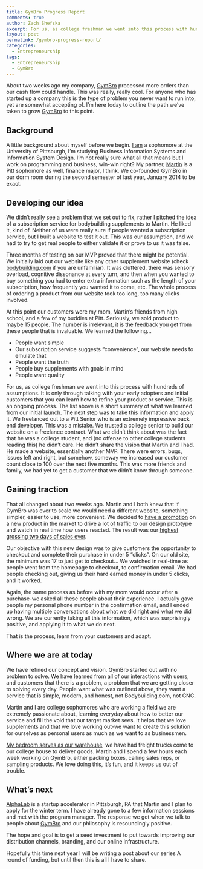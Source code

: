 ```yaml
---
title: GymBro Progress Report
comments: true
author: Zach Shefska
excerpt: For us, as college freshman we went into this process with hundreds of assumptions. It is only through talking with your early adopters and initial customers that you can learn how to refine your product or service. This is an ongoing process.
layout: post
permalink: /gymbro-progress-report/
categories:
  - Entrepreneurship
tags:
  - Entrepreneurship
  - GymBro
---
```

<div class="ttr_start">
</div>

About two weeks ago my company, [GymBro][1] processed more orders than our cash flow could handle. This was really, really cool. For anyone who has started up a company this is the type of problem you never want to run into, yet are somewhat accepting of. I&#8217;m here today to outline the path we&#8217;ve taken to grow [GymBro][1] to this point.

## **Background**

A little background about myself before we begin. [I am][2] a sophomore at the University of Pittsburgh, I&#8217;m studying Business Information Systems and Information System Design. I&#8217;m not really sure what all that means but I work on programming and business, win-win right? My partner, [Martin][3] is a Pitt sophomore as well, finance major, I think. We co-founded GymBro in our dorm room during the second semester of last year, January 2014 to be exact.

## **Developing our idea**

We didn&#8217;t really see a problem that we set out to fix, rather I pitched the idea of a subscription service for bodybuilding supplements to Martin. He liked it, kind of. Neither of us were really sure if people wanted a subscription service, but I built a website to test it out. This was our assumption, and we had to try to get real people to either validate it or prove to us it was false.

Three months of testing on our MVP proved that there might be potential. We initially laid out our website like any other supplement website (check [bodybuilding.com][4] if you are unfamiliar). It was cluttered, there was sensory overload, cognitive dissonance at every turn, and then when you wanted to buy something you had to enter extra information such as the length of your subscription, how frequently you wanted it to come, etc. The whole process of ordering a product from our website took too long, too many clicks involved.

At this point our customers were my mom, Martin&#8217;s friends from high school, and a few of my buddies at Pitt. Seriously, we sold product to maybe 15 people. The number is irrelevant, it is the feedback you get from these people that is invaluable. We learned the following&#8230;

  * People want simple
  * Our subscription service suggests &#8220;convenience&#8221;, our website needs to emulate that
  * People want the truth
  * People buy supplements with goals in mind
  * People want quality

For us, as college freshman we went into this process with hundreds of assumptions. It is only through talking with your early adopters and initial customers that you can learn how to refine your product or service. This is an ongoing process. The list above is a short summary of what we learned from our initial launch. The next step was to take this information and apply it. We freelanced out to a Pitt Senior who is an extremely impressive back end developer. This was a mistake. We trusted a college senior to build our website on a freelance contract. What we didn&#8217;t think about was the fact that he was a college student, and (no offense to other college students reading this) he didn&#8217;t care. He didn&#8217;t share the vision that Martin and I had. He made a website, essentially another MVP. There were errors, bugs, issues left and right, but somehow, someway we increased our customer count close to 100 over the next five months. This was more friends and family, we had yet to get a customer that we didn&#8217;t know through someone.

## **Gaining traction**

That all changed about two weeks ago. Martin and I both knew that if GymBro was ever to scale we would need a different website, something simpler, easier to use, more convenient. We decided to [have a promotion][5] on a new product in the market to drive a lot of traffic to our design prototype and watch in real time how users reacted. The result was our [highest grossing two days of sales ever][6].

Our objective with this new design was to give customers the opportunity to checkout and complete their purchase in under 5 &#8220;clicks&#8221;. On our old site, the minimum was 17 to just get to checkout&#8230; We watched in real-time as people went from the homepage to checkout, to confirmation email. We had people checking out, giving us their hard earned money in under 5 clicks, and it worked.

Again, the same process as before with my mom would occur after a purchase-we asked all these people about their experience. I actually gave people my personal phone number in the confirmation email, and I ended up having multiple conversations about what we did right and what we did wrong. We are currently taking all this information, which was surprisingly positive, and applying it to what we do next.

That is the process, learn from your customers and adapt.

## **Where we are at today**

We have refined our concept and vision. GymBro started out with no problem to solve. We have learned from all of our interactions with users, and customers that there is a problem, a problem that we are getting closer to solving every day. People want what was outlined above, they want a service that is simple, modern, and honest, not Bodybuilding.com, not GNC.

Martin and I are college sophomores who are working a field we are extremely passionate about, learning everyday about how to better our service and fill the void that our target market sees. It helps that we love supplements and that we love working out-we want to create this solution for ourselves as personal users as much as we want to as businessmen.

[My bedroom serves as our warehouse][7], we have had freight trucks come to our college house to deliver goods. Martin and I spend a few hours each week working on GymBro, either packing boxes, calling sales reps, or sampling products. We love doing this, it&#8217;s fun, and it keeps us out of trouble.

## **What&#8217;s next**

[AlphaLab][8] is a startup accelerator in Pittsburgh, PA that Martin and I plan to apply for the winter term. I have already gone to a few information sessions and met with the program manager. The response we get when we talk to people about [GymBro][1] and our philosophy is resoundingly positive.

The hope and goal is to get a seed investment to put towards improving our distribution channels, branding, and our online infrastructure.

Hopefully this time next year I will be writing a post about our series A round of funding, but until then this is all I have to share.

<div class="ttr_end">
</div>

 [1]: https://new.gymbro.co/
 [2]: http://instagram.com/shefska
 [3]: https://new.gymbro.co/our-team/
 [4]: http://bodybuilding.com/
 [5]: http://www.reddit.com/r/bodybuilding/comments/2fx5l0/i_have_the_hook_up_for_combat_crunch_bars/
 [6]: http://imgur.com/38HnyBR
 [7]: http://imgur.com/a/OyQEk#rg5qNG5
 [8]: http://alphalab.org/